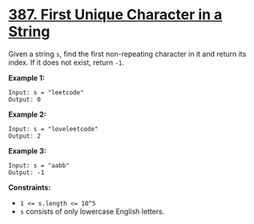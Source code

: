 # [387. First Unique Character in a String](https://leetcode.com/problems/first-unique-character-in-a-string/description/?envType=daily-question&envId=2024-02-05)

Given a string `s`, find the first non-repeating character in it and return its index. If it does not exist, return `-1`.

**Example 1:** 

```
Input: s = "leetcode"
Output: 0
```

**Example 2:** 

```
Input: s = "loveleetcode"
Output: 2
```

**Example 3:** 

```
Input: s = "aabb"
Output: -1
```

**Constraints:** 

- `1 <= s.length <= 10^5`
- `s` consists of only lowercase English letters.